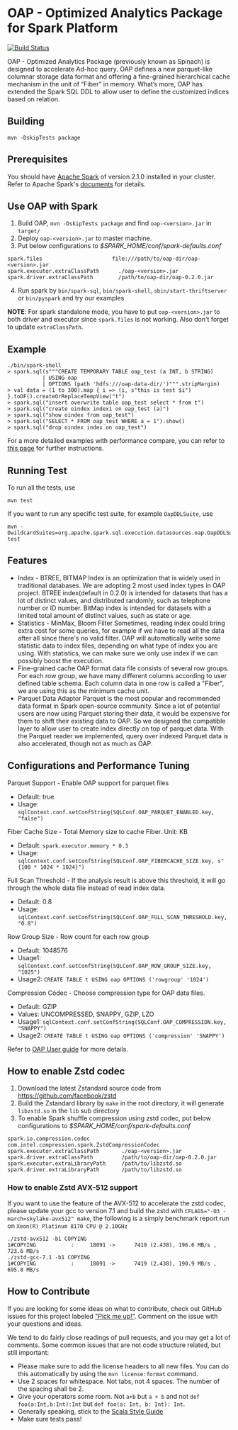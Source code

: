 # OAP - Optimized Analytics Package for Spark Platform
[![Build Status](https://travis-ci.org/Intel-bigdata/OAP.svg?branch=master)](https://travis-ci.org/Intel-bigdata/OAP)

OAP - Optimized Analytics Package (previously known as Spinach) is designed to accelerate Ad-hoc query. OAP defines a new parquet-like columnar storage data format and offering a fine-grained hierarchical cache mechanism in the unit of “Fiber” in memory. What’s more, OAP has extended the Spark SQL DDL to allow user to define the customized indices based on relation.
## Building
```
mvn -DskipTests package
```
## Prerequisites
You should have [Apache Spark](http://spark.apache.org/) of version 2.1.0 installed in your cluster. Refer to Apache Spark's [documents](http://spark.apache.org/docs/2.1.0/) for details.
## Use OAP with Spark
1. Build OAP, `mvn -DskipTests package` and find `oap-<version>.jar` in `target/`
2. Deploy `oap-<version>.jar` to master machine.
3. Put below configurations to _$SPARK_HOME/conf/spark-defaults.conf_
```
spark.files                      file:///path/to/oap-dir/oap-<version>.jar
spark.executor.extraClassPath      ./oap-<version>.jar
spark.driver.extraClassPath        /path/to/oap-dir/oap-0.2.0.jar
```
4. Run spark by `bin/spark-sql`, `bin/spark-shell`, `sbin/start-thriftserver` or `bin/pyspark` and try our examples

**NOTE**: For spark standalone mode, you have to put `oap-<version>.jar` to both driver and executor since `spark.files` is not working. Also don't forget to update `extraClassPath`.

## Example
```
./bin/spark-shell
> spark.sql(s"""CREATE TEMPORARY TABLE oap_test (a INT, b STRING)
           | USING oap
           | OPTIONS (path 'hdfs:///oap-data-dir/')""".stripMargin)
> val data = (1 to 300).map { i => (i, s"this is test $i") }.toDF().createOrReplaceTempView("t")
> spark.sql("insert overwrite table oap_test select * from t")
> spark.sql("create oindex index1 on oap_test (a)")
> spark.sql("show oindex from oap_test")
> spark.sql("SELECT * FROM oap_test WHERE a = 1").show()
> spark.sql("drop oindex index on oap_test")
```
For a more detailed examples with performance compare, you can refer to [this page](https://github.com/Intel-bigdata/OAP/wiki/OAP-examples) for further instructions.
## Running Test

To run all the tests, use
```
mvn test
```
If you want to run any specific test suite, for example `OapDDLSuite`, use
```
mvn -DwildcardSuites=org.apache.spark.sql.execution.datasources.oap.OapDDLSuite test
```
## Features

* Index - BTREE, BITMAP
Index is an optimization that is widely used in traditional databases. We are adopting 2 most used index types in OAP project.
BTREE index(default in 0.2.0) is intended for datasets that has a lot of distinct values, and distributed randomly, such as telephone number or ID number.
BitMap index is intended for datasets with a limited total amount of distinct values, such as state or age.
* Statistics - MinMax, Bloom Filter
Sometimes, reading index could bring extra cost for some queries, for example if we have to read all the data after all since there's no valid filter. OAP will automatically write some statistic data to index files, depending on what type of index you are using. With statistics, we can make sure we only use index if we can possibly boost the execution.
* Fine-grained cache
OAP format data file consists of several row groups. For each row group, we have many different columns according to user defined table schema. Each column data in one row is called a "Fiber", we are using this as the minimum cache unit.
* Parquet Data Adaptor
Parquet is the most popular and recommended data format in Spark open-source community. Since a lot of potential users are now using Parquet storing their data, it would be expensive for them to shift their existing data to OAP. So we designed the compatible layer to allow user to create index directly on top of parquet data. With the Parquet reader we implemented, query over indexed Parquet data is also accelerated, though not as much as OAP.

## Configurations and Performance Tuning

Parquet Support - Enable OAP support for parquet files
* Default: true
* Usage: `sqlContext.conf.setConfString(SQLConf.OAP_PARQUET_ENABLED.key, "false")`

Fiber Cache Size - Total Memory size to cache Fiber. Unit: KB
* Default: `spark.executor.memory * 0.3`
* Usage: `sqlContext.conf.setConfString(SQLConf.OAP_FIBERCACHE_SIZE.key, s"{100 * 1024 * 1024}")`

Full Scan Threshold - If the analysis result is above this threshold, it will go through the whole data file instead of read index data.
* Default: 0.8
* Usage: `sqlContext.conf.setConfString(SQLConf.OAP_FULL_SCAN_THRESHOLD.key, "0.8")`

Row Group Size - Row count for each row group
* Default: 1048576
* Usage1: `sqlContext.conf.setConfString(SQLConf.OAP_ROW_GROUP_SIZE.key, "1025")`
* Usage2: `CREATE TABLE t USING oap OPTIONS ('rowgroup' '1024')`

Compression Codec - Choose compression type for OAP data files.
* Default: GZIP
* Values: UNCOMPRESSED, SNAPPY, GZIP, LZO
* Usage1: `sqlContext.conf.setConfString(SQLConf.OAP_COMPRESSION.key, "SNAPPY")`
* Usage2: `CREATE TABLE t USING oap OPTIONS ('compression' 'SNAPPY')`

Refer to [OAP User guide](https://github.com/Intel-bigdata/OAP/wiki/OAP-User-guide) for more details.

## How to enable Zstd codec
1. Download the latest Zstandard source code from https://github.com/facebook/zstd
2. Build the Zstandard library by `make` in the root directory, it will generate `libzstd.so` in the `lib` sub directory
3. To enable Spark shuffle compression using zstd codec, put below configurations to _$SPARK_HOME/conf/spark-defaults.conf_
```
spark.io.compression.codec          com.intel.compression.spark.ZstdCompressionCodec
spark.executor.extraClassPath       ./oap-<version>.jar
spark.driver.extraClassPath         /path/to/oap-dir/oap-0.2.0.jar
spark.executor.extraLibraryPath     /path/to/libzstd.so
spark.driver.extraLibraryPath       /path/to/libzstd.so
```
### How to enable Zstd AVX-512 support
If you want to use the feature of the AVX-512 to accelerate the zstd codec, please update your gcc to version 7.1 and build the zstd with `CFLAGS="-O3 -march=skylake-avx512" make`, the following is a simply benchmark report run on `Xeon(R) Platinum 8170 CPU @ 2.10GHz`  
```
./zstd-avx512 -b1 COPYING 
1#COPYING           :     18091 ->      7419 (2.438), 196.6 MB/s , 723.6 MB/s 
./zstd-gcc-7.1 -b1 COPYING 
1#COPYING           :     18091 ->      7419 (2.438), 190.9 MB/s , 695.8 MB/s
```

## How to Contribute
If you are looking for some ideas on what to contribute, check out GitHub issues for this project labeled ["Pick me up!"](https://github.com/Intel-bigdata/OAP/issues?labels=pick+me+up%21&state=open).
Comment on the issue with your questions and ideas.

We tend to do fairly close readings of pull requests, and you may get a lot of comments. Some common issues that are not code structure related, but still important:
* Please make sure to add the license headers to all new files. You can do this automatically by using the `mvn license:format` command.
* Use 2 spaces for whitespace. Not tabs, not 4 spaces. The number of the spacing shall be 2.
* Give your operators some room. Not `a+b` but `a + b` and not `def foo(a:Int,b:Int):Int` but `def foo(a: Int, b: Int): Int`.
* Generally speaking, stick to the [Scala Style Guide](http://docs.scala-lang.org/style/)
* Make sure tests pass!

